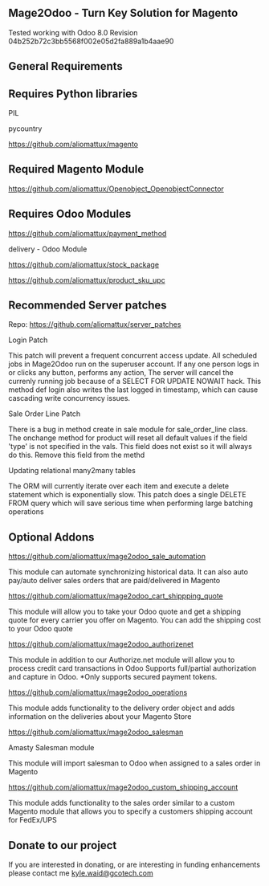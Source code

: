 Mage2Odoo - Turn Key Solution for Magento
---------

Tested working with Odoo 8.0 Revision 04b252b72c3bb5568f002e05d2fa889a1b4aae90


General Requirements
--------------------

Requires Python libraries
-------------------------

PIL

pycountry

https://github.com/aliomattux/magento


Required Magento Module
-----------------------
https://github.com/aliomattux/Openobject_OpenobjectConnector


Requires Odoo Modules
--------------------
https://github.com/aliomattux/payment_method

delivery - Odoo Module

https://github.com/aliomattux/stock_package

https://github.com/aliomattux/product_sku_upc


Recommended Server patches
--------------------------

Repo: https://github.com/aliomattux/server_patches

Login Patch

This patch will prevent a frequent concurrent access update.
All scheduled jobs in Mage2Odoo run on the superuser account. If any one person logs in or clicks any button, performs any action,
The server will cancel the currenly running job because of a SELECT FOR UPDATE NOWAIT hack. This method def login also writes the last logged in
timestamp, which can cause cascading write concurrency issues.

Sale Order Line Patch

There is a bug in method create in sale module for sale_order_line class. The onchange method for product will reset all default values
if the field 'type' is not specified in the vals. This field does not exist so it will always do this. Remove this field from the methd

Updating relational many2many tables

The ORM will currently iterate over each item and execute a delete statement which is exponentially slow. This patch does a single DELETE FROM query
which will save serious time when performing large batching operations


Optional Addons
---------------

https://github.com/aliomattux/mage2odoo_sale_automation

This module can automate synchronizing historical data. It can also auto pay/auto deliver sales orders that are paid/delivered in Magento

https://github.com/aliomattux/mage2odoo_cart_shippping_quote

This module will allow you to take your Odoo quote and get a shipping quote for every carrier you offer on Magento.
You can add the shipping cost to your Odoo quote

https://github.com/aliomattux/mage2odoo_authorizenet

This module in addition to our Authorize.net module will allow you to process credit card transactions in Odoo
Supports full/partial authorization and capture in Odoo. *Only supports secured payment tokens.

https://github.com/aliomattux/mage2odoo_operations

This module adds functionality to the delivery order object and adds information on the deliveries about your Magento Store

https://github.com/aliomattux/mage2odoo_salesman

Amasty Salesman module

This module will import salesman to Odoo when assigned to a sales order in Magento

https://github.com/aliomattux/mage2odoo_custom_shipping_account

This module adds functionality to the sales order similar to a custom Magento module that allows you to specify a customers shipping account for FedEx/UPS

Donate to our project
---------------------

If you are interested in donating, or are interesting in funding enhancements please contact me kyle.waid@gcotech.com

